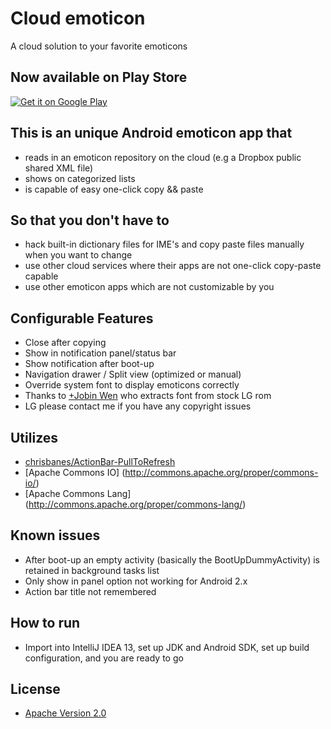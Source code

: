 # Cloud emoticon

A cloud solution to your favorite emoticons

## Now available on Play Store
<a href="https://play.google.com/store/apps/details?id=org.ktachibana.cloudemoji">
  <img alt="Get it on Google Play"
       src="https://developer.android.com/images/brand/en_generic_rgb_wo_60.png" />
</a>

## This is an unique Android emoticon app that
* reads in an emoticon repository on the cloud (e.g a Dropbox public shared XML file)
* shows on categorized lists
* is capable of easy one-click copy && paste

## So that you don't have to
* hack built-in dictionary files for IME's and copy paste files manually when you want to change
* use other cloud services where their apps are not one-click copy-paste capable
* use other emoticon apps which are not customizable by you

## Configurable Features
* Close after copying
* Show in notification panel/status bar
* Show notification after boot-up
* Navigation drawer / Split view (optimized or manual)
* Override system font to display emoticons correctly
 * Thanks to [+Jobin Wen](https://plus.google.com/u/0/+HaoyuWen) who extracts font from stock LG rom
 * LG please contact me if you have any copyright issues

## Utilizes
* [chrisbanes/ActionBar-PullToRefresh](https://github.com/chrisbanes/ActionBar-PullToRefresh)
* [Apache Commons IO] (http://commons.apache.org/proper/commons-io/)
* [Apache Commons Lang] (http://commons.apache.org/proper/commons-lang/)

## Known issues
* After boot-up an empty activity (basically the BootUpDummyActivity) is retained in background tasks list
* Only show in panel option not working for Android 2.x
* Action bar title not remembered

## How to run
* Import into IntelliJ IDEA 13, set up JDK and Android SDK, set up build configuration, and you are ready to go

## License
* [Apache Version 2.0](http://www.apache.org/licenses/LICENSE-2.0)
